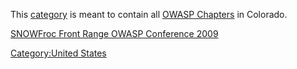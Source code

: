 This [category](:Special:Categories "wikilink") is meant to contain all
[OWASP Chapters](:Category:OWASP_Chapter "wikilink") in Colorado.

[SNOWFroc Front Range OWASP
Conference 2009](http://www.owasp.org/index.php/Front_Range_OWASP_Conference_2009)

[Category:United States](Category:United_States "wikilink")